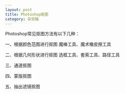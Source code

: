 ```yaml
---
layout: post
title: Photoshop抠图
category: 杂货箱
---
```

Photoshop常见抠图方法有以下几种：

一、根据颜色范围进行抠图
魔棒工具、魔术橡皮擦工具

二、根据几何形状进行抠图
选框工具、套索工具、路径工具

三、通道抠图

四、蒙版抠图

五、抽出滤镜抠图




